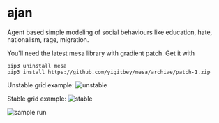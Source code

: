 # ajan

Agent based simple modeling of social behaviours like education, hate, nationalism, rage, migration.


You'll need the latest mesa library with gradient patch. Get it with

```
pip3 uninstall mesa
pip3 install https://github.com/yigitbey/mesa/archive/patch-1.zip
```

Unstable grid example:
![unstable](https://cloud.githubusercontent.com/assets/246527/17185345/6ca03b42-5439-11e6-9c3e-8c866c6e9ca8.png)

Stable grid example:
![stable](https://cloud.githubusercontent.com/assets/246527/17185349/6e49c62a-5439-11e6-8c14-8d737dc8e4be.png)


![sample run](https://cloud.githubusercontent.com/assets/246527/17186215/f6daf024-543c-11e6-9cd7-13b6fe08e298.gif)
